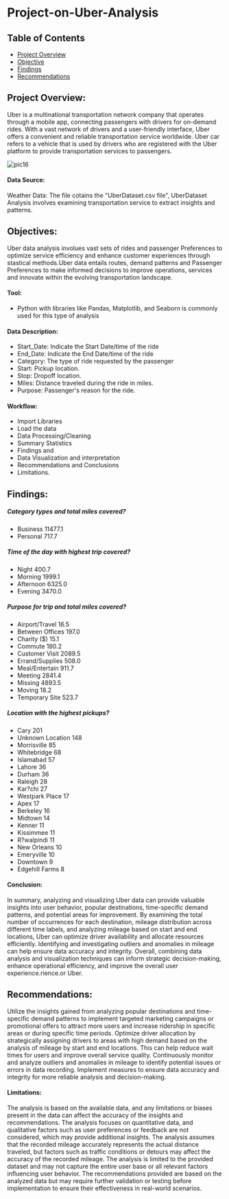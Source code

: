# Project-on-Uber-Analysis

## Table of Contents
- [Project Overview](#project-overview)
- [Objective](#objective)
- [Findings](#findings)
- [Recommendations](#recommendations)

## Project Overview:
Uber is a multinational transportation network company that operates through a mobile app, connecting passengers with drivers for on-demand rides. With a vast network of drivers and a user-friendly interface, Uber offers a convenient and reliable transportation service worldwide. Uber car refers to a vehicle that is used by drivers who are registered with the Uber platform to provide transportation services to passengers.

![pic16](https://github.com/Temitope1456/Project-on-Uber-Analysis/assets/26870543/7d5ffb04-4f53-4a1f-ad09-7bf90d6dc93f)

#### Data Source:
Weather Data: The file cotains the "UberDataset.csv file", UberDataset Analysis involves examining transportation service to extract insights and patterns. 


## Objectives:
Uber data analysis involues vast sets of rides and passenger Preferences to optimize service efficiency and enhance customer experiences through stastical methods.Uber data entails routes, demand patterns and Passenger Preferences to make informed decisions to improve operations, services and innovate within the evolving transportation landscape.


#### Tool:
- Python with libraries like Pandas, Matplotlib, and Seaborn is commonly used for this type of analysis


#### Data Description:
- Start_Date: Indicate the Start Date/time of the ride
- End_Date: Indicate the End Date/time of the ride
- Category: The type of ride requested by the passenger
- Start: Pickup location.
- Stop: Dropoff location.
- Miles: Distance traveled during the ride in miles.
- Purpose: Passenger's reason for the ride.

#### Workflow:
- Import Libraries
- Load the data
- Data Processing/Cleaning
- Summary Statistics
- Findings and 
- Data Visualization and interpretation
- Recommendations and Conclusions
- Limitations.

## Findings:
##### Category types and total miles covered?
- Business    11477.1
- Personal      717.7

##### Time of the day with highest trip covered?
- Night         400.7
- Morning      1999.1
- Afternoon    6325.0
- Evening      3470.0

##### Purpose for trip and total miles covered?
- Airport/Travel       16.5
- Between Offices     197.0
- Charity ($)          15.1
- Commute             180.2
- Customer Visit     2089.5
- Errand/Supplies     508.0
- Meal/Entertain      911.7
- Meeting            2841.4
- Missing            4893.5
- Moving               18.2
- Temporary Site      523.7

##### Location with the highest pickups?
- Cary                201
- Unknown Location    148
- Morrisville          85
- Whitebridge          68
- Islamabad            57
- Lahore               36
- Durham               36
- Raleigh              28
- Kar?chi              27
- Westpark Place       17
- Apex                 17
- Berkeley             16
- Midtown              14
- Kenner               11
- Kissimmee            11
- R?walpindi           11
- New Orleans          10
- Emeryville           10
- Downtown              9
- Edgehill Farms        8

#### Conclusion:
In summary, analyzing and visualizing Uber data can provide valuable insights into user behavior, popular destinations, time-specific demand patterns, and potential areas for improvement. By examining the total number of occurrences for each destination, mileage distribution across different time labels, and analyzing mileage based on start and end locations, Uber can optimize driver availability and allocate resources efficiently. Identifying and investigating outliers and anomalies in mileage can help ensure data accuracy and integrity. Overall, combining data analysis and visualization techniques can inform strategic decision-making, enhance operational efficiency, and improve the overall user experience.rience.or Uber.


## Recommendations:
Utilize the insights gained from analyzing popular destinations and time-specific demand patterns to implement targeted marketing campaigns or promotional offers to attract more users and increase ridership in specific areas or during specific time periods. Optimize driver allocation by strategically assigning drivers to areas with high demand based on the analysis of mileage by start and end locations. This can help reduce wait times for users and improve overall service quality. Continuously monitor and analyze outliers and anomalies in mileage to identify potential issues or errors in data recording. Implement measures to ensure data accuracy and integrity for more reliable analysis and decision-making.

#### Limitations:
The analysis is based on the available data, and any limitations or biases present in the data can affect the accuracy of the insights and recommendations. The analysis focuses on quantitative data, and qualitative factors such as user preferences or feedback are not considered, which may provide additional insights. The analysis assumes that the recorded mileage accurately represents the actual distance traveled, but factors such as traffic conditions or detours may affect the accuracy of the recorded mileage. The analysis is limited to the provided dataset and may not capture the entire user base or all relevant factors influencing user behavior. The recommendations provided are based on the analyzed data but may require further validation or testing before implementation to ensure their effectiveness in real-world scenarios.
